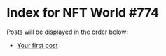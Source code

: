 # Index for NFT World #774
Posts will be displayed in the order below:

- [Your first post](./001-first.md)

